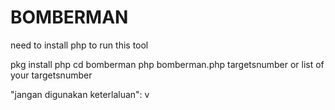 # BOMBERMAN
need to install php to run this tool

pkg install php
cd bomberman
php bomberman.php targetsnumber or list of your targetsnumber

"jangan digunakan keterlaluan": v
